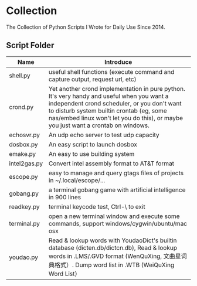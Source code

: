 # Collection
The Collection of Python Scripts I Wrote for Daily Use Since 2014.


## Script Folder

| Name | Introduce |
|------|-----------|
| shell.py | useful shell functions (execute command and capture output, request url, etc) |
| crond.py | Yet another crond implementation in pure python. It's very handy and useful when you want a independent crond scheduler, or you don't want to disturb system builtin crontab (eg, some nas/embed linux won't let you do this), or maybe you just want a crontab on windows. |
| echosvr.py | An udp echo server to test udp capacity |
| dosbox.py | An easy script to launch dosbox |
| emake.py | An easy to use building system |
| intel2gas.py | Convert intel assembly format to AT&T format |
| escope.py | easy to manage and query gtags files of projects in ~/.local/escope/... |
| gobang.py | a terminal gobang game with artificial intelligence in 900 lines |
| readkey.py | terminal keycode test, Ctrl-\ to exit |
| terminal.py | open a new terminal window and execute some commands, support windows/cygwin/ubuntu/mac osx |
| youdao.py | Read & lookup words with YoudaoDict's builtin database (dicten.db/dictcn.db), Read & lookup words in .LMS/.GVD format (WenQuXing, 文曲星词典格式）. Dump word list in .WTB (WeiQuXing Word List） |
 

